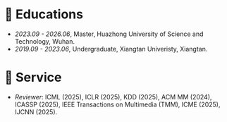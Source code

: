 
# 📖 Educations
- *2023.09 - 2026.06*, Master, Huazhong University of Science and Technology, Wuhan.
- *2019.09 - 2023.06*, Undergraduate, Xiangtan Univeristy, Xiangtan.



# 📖 Service
- *Reviewer*: ICML (2025), ICLR (2025), KDD (2025), ACM MM (2024), ICASSP (2025), IEEE Transactions on Multimedia (TMM), ICME (2025), IJCNN (2025).
